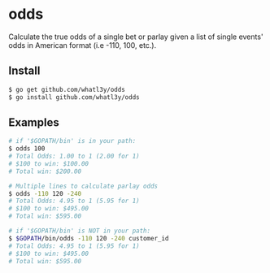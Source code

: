 # odds

Calculate the true odds of a single bet or parlay given a
list of single events' odds in American format (i.e -110, 100, etc.).

## Install

```sh
$ go get github.com/whatl3y/odds
$ go install github.com/whatl3y/odds
```

## Examples

```sh
# if '$GOPATH/bin' is in your path:
$ odds 100
# Total Odds: 1.00 to 1 (2.00 for 1)
# $100 to win: $100.00
# Total win: $200.00

# Multiple lines to calculate parlay odds
$ odds -110 120 -240
# Total Odds: 4.95 to 1 (5.95 for 1)
# $100 to win: $495.00
# Total win: $595.00

# if '$GOPATH/bin' is NOT in your path:
$ $GOPATH/bin/odds -110 120 -240 customer_id
# Total Odds: 4.95 to 1 (5.95 for 1)
# $100 to win: $495.00
# Total win: $595.00
```

